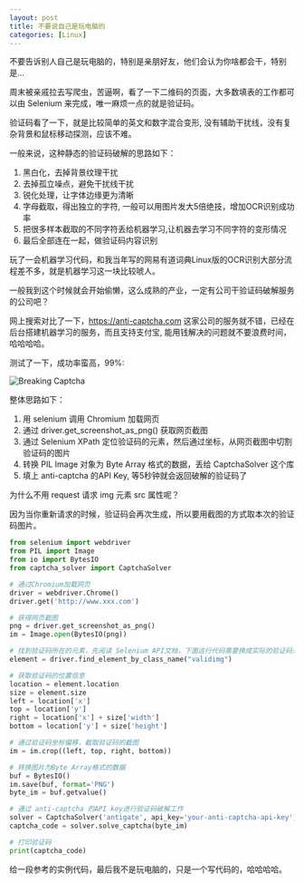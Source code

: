 ```yaml
---
layout: post
title: 不要说自己是玩电脑的
categories: [Linux]
---
```


不要告诉别人自己是玩电脑的，特别是亲朋好友，他们会认为你啥都会干，特别是...

周末被亲戚拉去写爬虫，苦逼啊，看了一下二维码的页面，大多数填表的工作都可以由 Selenium 来完成，唯一麻烦一点的就是验证码。

验证码看了一下，就是比较简单的英文和数字混合变形, 没有辅助干扰线，没有复杂背景和鼠标移动探测，应该不难。

一般来说，这种静态的验证码破解的思路如下：
1. 黑白化，去掉背景纹理干扰
2. 去掉孤立噪点，避免干扰线干扰
3. 锐化处理，让字体边缘更为清晰
4. 字母截取，得出独立的字符, 一般可以用图片发大5倍绝技，增加OCR识别成功率
5. 把很多样本截取的不同字符丢给机器学习,让机器去学习不同字符的变形情况
6. 最后全部连在一起，做验证码内容识别

玩了一会机器学习代码，和我当年写的网易有道词典Linux版的OCR识别大部分流程差不多，就是机器学习这一块比较唬人。

一般我到这个时候就会开始偷懒，这么成熟的产业，一定有公司干验证码破解服务的公司吧？

网上搜索对比了一下，https://anti-captcha.com 这家公司的服务就不错，已经在后台搭建机器学习的服务，而且支持支付宝, 能用钱解决的问题就不要浪费时间，哈哈哈哈。

测试了一下，成功率蛮高，99%:

![Breaking Captcha]({{site.url}}/pics/breaking-captcha/breaking-captcha.png)

整体思路如下：
1. 用 selenium 调用 Chromium 加载网页
2. 通过 driver.get_screenshot_as_png() 获取网页截图
3. 通过 Selenium XPath 定位验证码的元素，然后通过坐标，从网页截图中切割验证码的图片
4. 转换 PIL Image 对象为 Byte Array 格式的数据，丢给 CaptchaSolver 这个库
5. 填上 anti-captcha 的API Key, 等5秒钟就会返回破解的验证码了

为什么不用 request 请求 img 元素 src 属性呢？

因为当你重新请求的时候，验证码会再次生成，所以要用截图的方式取本次的验证码图片。

```python
from selenium import webdriver
from PIL import Image
from io import BytesIO
from captcha_solver import CaptchaSolver

# 通过Chromium加载网页
driver = webdriver.Chrome()
driver.get('http://www.xxx.com')

# 获得网页截图
png = driver.get_screenshot_as_png()
im = Image.open(BytesIO(png))

# 找到验证码所在的元素，先阅读 Selenium API文档，下面这行代码需要换成实际的验证码元素
element = driver.find_element_by_class_name("validimg")

# 获取验证码的位置信息
location = element.location
size = element.size
left = location['x']
top = location['y']
right = location['x'] + size['width']
bottom = location['y'] + size['height']

# 通过验证码坐标偏移，截取验证码的截图
im = im.crop((left, top, right, bottom))

# 转换图片为Byte Array格式的数据
buf = BytesIO()
im.save(buf, format='PNG')
byte_im = buf.getvalue()

# 通过 anti-captcha 的API key进行验证码破解工作
solver = CaptchaSolver('antigate', api_key='your-anti-captcha-api-key')
captcha_code = solver.solve_captcha(byte_im)

# 打印验证码
print(captcha_code)
```

给一段参考的实例代码，最后我不是玩电脑的，只是一个写代码的，哈哈哈哈。
